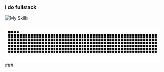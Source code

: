 ### I do fullstack

![My Skills](https://skillicons.dev/icons?i=html,css,js,ts,python,react,nextjs,django,prisma,docker)

###
<img src="https://raw.githubusercontent.com/Admin12121/Admin12121/output/snake.svg" alt="Snake animation" />
###

